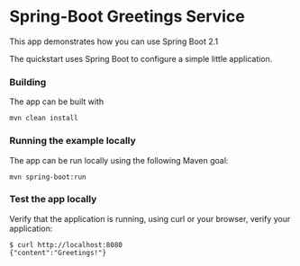 # Spring-Boot Greetings Service

This app demonstrates how you can use Spring Boot 2.1

The quickstart uses Spring Boot to configure a simple little application.


### Building

The app can be built with

    mvn clean install


### Running the example locally

The app can be run locally using the following Maven goal:

    mvn spring-boot:run

### Test the app locally

Verify that the application is running, using curl or your browser, verify your application:

    $ curl http://localhost:8080
    {"content":"Greetings!"}